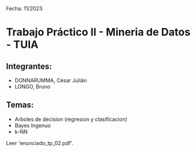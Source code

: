 Fecha: 11/2023

# Trabajo Práctico II - Mineria de Datos - TUIA

## Integrantes: 

* DONNARUMMA, César Julián
* LONGO, Bruno

## Temas:

* Arboles de decision (regresion y clasificacion)
* Bayes Ingenuo
* k-NN

Leer 'enunciado_tp_02.pdf'.
